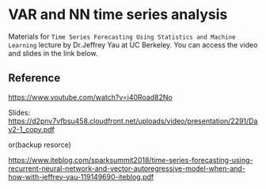 # VAR and NN time series analysis

Materials for `Time Series Forecasting Using Statistics and Machine Learning` lecture by Dr.Jeffrey Yau at UC Berkeley. You can access the video and slides in the link below. 


## Reference
https://www.youtube.com/watch?v=i40Road82No

Slides:
https://d2pnv7vfbsu458.cloudfront.net/uploads/video/presentation/2291/Day2-1_copy.pdf

or(backup resorce) 

https://www.iteblog.com/sparksummit2018/time-series-forecasting-using-recurrent-neural-network-and-vector-autoregressive-model-when-and-how-with-jeffrey-yau-119149690-iteblog.pdf


